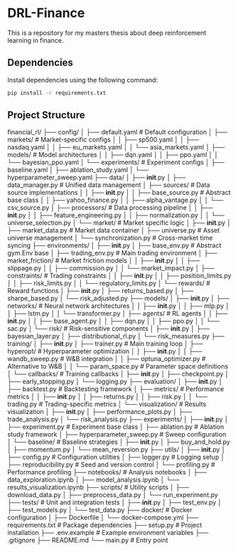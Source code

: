 # DRL-Finance

This is a repository for my masters thesis about deep reinforcement learning in finance.

## Dependencies

Install dependencies using the following command:

```bash
pip install -r requirements.txt
```

## Project Structure

financial_rl/
├── config/
│ ├── default.yaml # Default configuration
│ ├── markets/ # Market-specific configs
│ │ ├── sp500.yaml
│ │ ├── nasdaq.yaml
│ │ ├── eu_markets.yaml
│ │ └── asia_markets.yaml
│ ├── models/ # Model architectures
│ │ ├── dqn.yaml
│ │ ├── ppo.yaml
│ │ └── bayesian_ppo.yaml
│ └── experiments/ # Experiment configs
│ ├── baseline.yaml
│ ├── ablation_study.yaml
│ └── hyperparameter_sweep.yaml
├── data/
│ ├── **init**.py
│ ├── data_manager.py # Unified data management
│ ├── sources/ # Data source implementations
│ │ ├── **init**.py
│ │ ├── base_source.py # Abstract base class
│ │ ├── yahoo_finance.py
│ │ ├── alpha_vantage.py
│ │ └── csv_source.py
│ ├── processors/ # Data processing pipeline
│ │ ├── **init**.py
│ │ ├── feature_engineering.py
│ │ ├── normalization.py
│ │ └── universe_selection.py
│ └── market/ # Market specific logic
│ ├── **init**.py
│ ├── market_data.py # Market data container
│ ├── universe.py # Asset universe management
│ └── synchronization.py # Cross-market time syncing
├── environments/
│ ├── **init**.py
│ ├── base_env.py # Abstract gym.Env base
│ ├── trading_env.py # Main trading environment
│ ├── market_friction/ # Market friction models
│ │ ├── **init**.py
│ │ ├── slippage.py
│ │ ├── commission.py
│ │ └── market_impact.py
│ ├── constraints/ # Trading constraints
│ │ ├── **init**.py
│ │ ├── position_limits.py
│ │ ├── risk_limits.py
│ │ └── regulatory_limits.py
│ └── rewards/ # Reward functions
│ ├── **init**.py
│ ├── returns_based.py
│ ├── sharpe_based.py
│ └── risk_adjusted.py
├── models/
│ ├── **init**.py
│ ├── networks/ # Neural network architectures
│ │ ├── **init**.py
│ │ ├── mlp.py
│ │ ├── lstm.py
│ │ └── transformer.py
│ ├── agents/ # RL agents
│ │ ├── **init**.py
│ │ ├── base_agent.py
│ │ ├── dqn.py
│ │ ├── ppo.py
│ │ └── sac.py
│ └── risk/ # Risk-sensitive components
│ ├── **init**.py
│ ├── bayesian_layer.py
│ ├── distributional_rl.py
│ └── risk_measures.py
├── training/
│ ├── **init**.py
│ ├── trainer.py # Main training loop
│ ├── hyperopt/ # Hyperparameter optimization
│ │ ├── **init**.py
│ │ ├── wandb_sweep.py # W&B integration
│ │ ├── optuna_optimizer.py # Alternative to W&B
│ │ └── param_space.py # Parameter space definitions
│ └── callbacks/ # Training callbacks
│ ├── **init**.py
│ ├── checkpoint.py
│ ├── early_stopping.py
│ └── logging.py
├── evaluation/
│ ├── **init**.py
│ ├── backtest.py # Backtesting framework
│ ├── metrics/ # Performance metrics
│ │ ├── **init**.py
│ │ ├── returns.py
│ │ ├── risk.py
│ │ └── trading.py # Trading-specific metrics
│ └── visualization/ # Results visualization
│ ├── **init**.py
│ ├── performance_plots.py
│ ├── trade_analysis.py
│ └── risk_analysis.py
├── experiments/
│ ├── **init**.py
│ ├── experiment.py # Experiment base class
│ ├── ablation.py # Ablation study framework
│ ├── hyperparameter_sweep.py # Sweep configuration
│ └── baseline/ # Baseline strategies
│ ├── **init**.py
│ ├── buy_and_hold.py
│ ├── momentum.py
│ └── mean_reversion.py
├── utils/
│ ├── **init**.py
│ ├── config.py # Configuration utilities
│ ├── logger.py # Logging setup
│ ├── reproducibility.py # Seed and version control
│ └── profiling.py # Performance profiling
├── notebooks/ # Analysis notebooks
│ ├── data_exploration.ipynb
│ ├── model_analysis.ipynb
│ └── results_visualization.ipynb
├── scripts/ # Utility scripts
│ ├── download_data.py
│ ├── preprocess_data.py
│ └── run_experiment.py
├── tests/ # Unit and integration tests
│ ├── **init**.py
│ ├── test_env.py
│ ├── test_models.py
│ └── test_data.py
├── docker/ # Docker configuration
│ ├── Dockerfile
│ └── docker-compose.yml
├── requirements.txt # Package dependencies
├── setup.py # Project installation
├── .env.example # Example environment variables
├── .gitignore
├── README.md
└── main.py # Entry point
